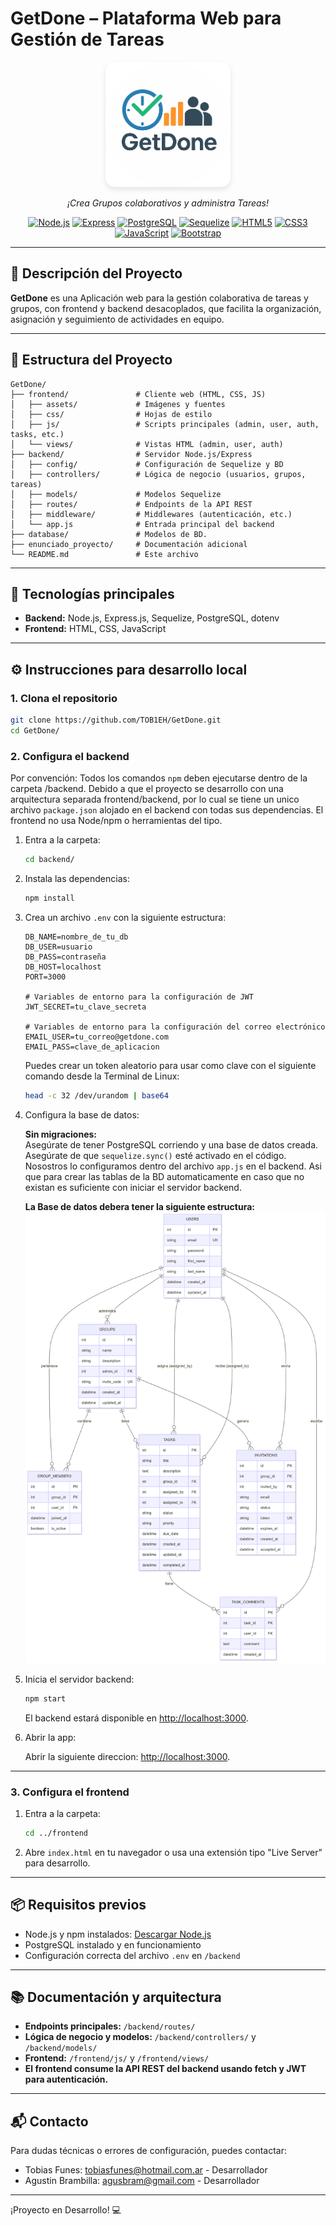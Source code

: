 # GetDone – Plataforma Web para Gestión de Tareas

<div align="center">
  <img src="./frontend/assets/images/GetDone.png" alt="Logo" width="200" style="border-radius: 15px; box-shadow: 0 4px 8px rgba(0,0,0,0.1);"/>

  <p align="center">
    <em>¡Crea Grupos colaborativos y administra Tareas!</em>
  </p>

[![Node.js](https://img.shields.io/badge/Node.js-339933?style=for-the-badge&logo=nodedotjs&logoColor=white)](https://nodejs.org/)
[![Express](https://img.shields.io/badge/Express.js-000000?style=for-the-badge&logo=express&logoColor=white)](https://expressjs.com/)
[![PostgreSQL](https://img.shields.io/badge/PostgreSQL-4169E1?style=for-the-badge&logo=postgresql&logoColor=white)](https://www.postgresql.org/)
[![Sequelize](https://img.shields.io/badge/Sequelize-52B0E7?style=for-the-badge&logo=sequelize&logoColor=white)](https://sequelize.org/)
[![HTML5](https://img.shields.io/badge/HTML5-E34F26?style=for-the-badge&logo=html5&logoColor=white)](https://developer.mozilla.org/docs/Web/HTML)
[![CSS3](https://img.shields.io/badge/CSS3-1572B6?style=for-the-badge&logo=css3&logoColor=white)](https://developer.mozilla.org/docs/Web/CSS)
[![JavaScript](https://img.shields.io/badge/JavaScript-F7DF1E?style=for-the-badge&logo=javascript&logoColor=black)](https://developer.mozilla.org/docs/Web/JavaScript)
[![Bootstrap](https://img.shields.io/badge/Bootstrap-7952B3?style=for-the-badge&logo=bootstrap&logoColor=white)](https://getbootstrap.com/)

</div>

---

## 📌 Descripción del Proyecto

**GetDone** es una Aplicación web para la gestión colaborativa de tareas y grupos, con frontend y backend desacoplados, que facilita la organización, asignación y seguimiento de actividades en equipo.

---

## 📁 Estructura del Proyecto

```
GetDone/
├── frontend/               # Cliente web (HTML, CSS, JS)
│   ├── assets/             # Imágenes y fuentes
│   ├── css/                # Hojas de estilo
│   ├── js/                 # Scripts principales (admin, user, auth, tasks, etc.)
│   └── views/              # Vistas HTML (admin, user, auth)
├── backend/                # Servidor Node.js/Express
│   ├── config/             # Configuración de Sequelize y BD
│   ├── controllers/        # Lógica de negocio (usuarios, grupos, tareas)
│   ├── models/             # Modelos Sequelize
│   ├── routes/             # Endpoints de la API REST
│   ├── middleware/         # Middlewares (autenticación, etc.)
│   └── app.js              # Entrada principal del backend
├── database/               # Modelos de BD.
├── enunciado_proyecto/     # Documentación adicional
└── README.md               # Este archivo
```

---

## 🚀 Tecnologías principales

- **Backend:** Node.js, Express.js, Sequelize, PostgreSQL, dotenv
- **Frontend:** HTML, CSS, JavaScript

---

## ⚙️ Instrucciones para desarrollo local

### 1. Clona el repositorio

```bash
git clone https://github.com/TOB1EH/GetDone.git
cd GetDone/
```

### 2. Configura el backend

Por convención: Todos los comandos `npm` deben ejecutarse dentro de la carpeta /backend. Debido a que el proyecto se desarrollo con una arquitectura separada frontend/backend, por lo cual se tiene un unico archivo `package.json` alojado en el backend con todas sus dependencias. El frontend no usa Node/npm o herramientas del tipo.

1. Entra a la carpeta:
    ```bash
    cd backend/
    ```
2. Instala las dependencias:
    ```bash
    npm install
    ```
3. Crea un archivo `.env` con la siguiente estructura:
    ```env
    DB_NAME=nombre_de_tu_db
    DB_USER=usuario
    DB_PASS=contraseña
    DB_HOST=localhost
    PORT=3000

    # Variables de entorno para la configuración de JWT
    JWT_SECRET=tu_clave_secreta

    # Variables de entorno para la configuración del correo electrónico
    EMAIL_USER=tu_correo@getdone.com
    EMAIL_PASS=clave_de_aplicacion
    ```
    Puedes crear un token aleatorio para usar como clave con el siguiente comando desde la Terminal de Linux:
    ```bash
    head -c 32 /dev/urandom | base64
    ```

4. Configura la base de datos:

    **Sin migraciones:**  
    Asegúrate de tener PostgreSQL corriendo y una base de datos creada.
    Asegúrate de que `sequelize.sync()` esté activado en el código. Nosostros lo configuramos dentro del archivo `app.js` en el backend. Asi que para crear las tablas de la BD automaticamente en caso que no existan es suficiente con iniciar el servidor backend.

    **La Base de datos debera tener la siguiente estructura:**
    ![Diagrama Entidad Relacion DB](./db/DER.png)

    <!-- - **Con migraciones:**  
      ```bash
      npx sequelize-cli db:migrate
      ``` -->

5. Inicia el servidor backend:
    ```bash
    npm start
    ```
    El backend estará disponible en [http://localhost:3000](http://localhost:3000).

6. Abrir la app:

    Abrir la siguiente direccion: [http://localhost:3000](http://localhost:3000).

---

### 3. Configura el frontend

1. Entra a la carpeta:
    ```bash
    cd ../frontend
    ```
2. Abre `index.html` en tu navegador o usa una extensión tipo "Live Server" para desarrollo.

---

## 📦 Requisitos previos

- Node.js y npm instalados: [Descargar Node.js](https://nodejs.org/)
- PostgreSQL instalado y en funcionamiento
- Configuración correcta del archivo `.env` en `/backend`

---

## 📚 Documentación y arquitectura

- **Endpoints principales:** `/backend/routes/`
- **Lógica de negocio y modelos:** `/backend/controllers/` y `/backend/models/`
- **Frontend:** `/frontend/js/` y `/frontend/views/`
- **El frontend consume la API REST del backend usando fetch y JWT para autenticación.**

---

## 📬 Contacto

Para dudas técnicas o errores de configuración, puedes contactar:
- Tobias Funes: tobiasfunes@hotmail.com.ar - Desarrollador
- Agustin Brambilla: agusbram@gmail.com - Desarrollador

---

¡Proyecto en Desarrollo! 💻